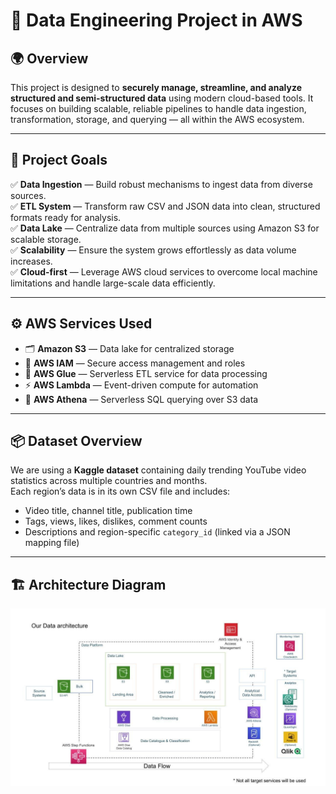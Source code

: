 # 🚀 Data Engineering Project in AWS

## 🌍 Overview

This project is designed to **securely manage, streamline, and analyze structured and semi-structured data** using modern cloud-based tools. It focuses on building scalable, reliable pipelines to handle data ingestion, transformation, storage, and querying — all within the AWS ecosystem.

---

## 🎯 Project Goals

✅ **Data Ingestion** — Build robust mechanisms to ingest data from diverse sources.  
✅ **ETL System** — Transform raw CSV and JSON data into clean, structured formats ready for analysis.  
✅ **Data Lake** — Centralize data from multiple sources using Amazon S3 for scalable storage.  
✅ **Scalability** — Ensure the system grows effortlessly as data volume increases.  
✅ **Cloud-first** — Leverage AWS cloud services to overcome local machine limitations and handle large-scale data efficiently.

---

## ⚙️ AWS Services Used

- 🗂 **Amazon S3** — Data lake for centralized storage  
- 🔐 **AWS IAM** — Secure access management and roles  
- 🔄 **AWS Glue** — Serverless ETL service for data processing  
- ⚡ **AWS Lambda** — Event-driven compute for automation  
- 🔎 **AWS Athena** — Serverless SQL querying over S3 data

---

## 📦 Dataset Overview

We are using a **Kaggle dataset** containing daily trending YouTube video statistics across multiple countries and months.  
Each region’s data is in its own CSV file and includes:  
- Video title, channel title, publication time  
- Tags, views, likes, dislikes, comment counts  
- Descriptions and region-specific `category_id` (linked via a JSON mapping file)

---

## 🏗️ Architecture Diagram

![Architecture Diagram](architecture.jpeg)
